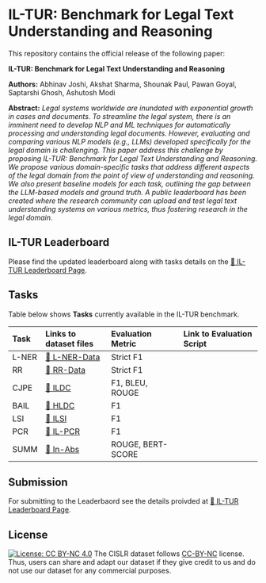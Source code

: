 # IL-TUR: Benchmark for Legal Text Understanding and Reasoning


This repository contains the official release of the following paper:

**IL-TUR: Benchmark for Legal Text Understanding and Reasoning**<br>

**Authors:** Abhinav Joshi, Akshat Sharma, Shounak Paul, Pawan Goyal, Saptarshi Ghosh, Ashutosh Modi <br>

**Abstract:** 
*Legal systems worldwide are inundated with exponential growth in cases and documents. To streamline the legal system, there is an imminent need to develop NLP and ML techniques for automatically processing and understanding legal documents. However, evaluating and comparing various NLP models (e.g., LLMs) developed specifically for the legal domain is challenging. This paper address this challenge by proposing IL-TUR: Benchmark for Legal Text Understanding and Reasoning. We propose various domain-specific tasks that address different aspects of the legal domain from the point of view of understanding and reasoning. We also present baseline models for each task, outlining the gap between the LLM-based models and ground truth. A public leaderboard has been created where the research community can upload and test legal text understanding systems on various metrics, thus fostering research in the legal domain.*


## IL-TUR Leaderboard

Please find the updated leaderboard along with tasks details on the [🔗 IL-TUR Leaderboard Page](https://cse.iitk.ac.in/users/ashutoshm/IL-TUR/).


## Tasks

Table below shows **Tasks** currently available in the IL-TUR benchmark.


| Task | Links to dataset files | Evaluation Metric | Link to Evaluation Script | 
| :-----       | :---              | :-----   | :-----   
| L-NER |   [ 🔗 L-NER-Data ](https://1drv.ms/f/s!AuBOJ2hW9Gimgbl0-UY_ydhQvfF7_g?e=vcrHPD)   | Strict F1   | 
| RR |   [🔗 RR-Data](https://1drv.ms/f/s!AuBOJ2hW9GimgboYOG7ZQ99lKJg4Rg?e=Fui1GV)   | Strict F1   | 
| CJPE    |  [ 🔗 ILDC](https://1drv.ms/f/s!AuBOJ2hW9GimgbsPCVlE80TSfjk7Ig?e=pyCkAc)   | F1, BLEU, ROUGE   | 
| BAIL     |      [🔗 HLDC](https://1drv.ms/f/s!AuBOJ2hW9Gimgbol9ZZbin4eMxnp6g?e=DKo12s)   | F1   | 
| LSI      |      [🔗 ILSI](https://1drv.ms/f/s!AuBOJ2hW9GimgblvnEV3H715vhgCZQ?e=2CnaV1)   | F1   | 
| PCR     |       [🔗 IL-PCR](https://1drv.ms/f/s!AuBOJ2hW9GimgbotGnN0nwbXPUzg5Q?e=KDezhw)   | F1   | 
| SUMM     |          [🔗 In-Abs](https://1drv.ms/f/s!AuBOJ2hW9Gimgbl5s3AOFp54cTR1uQ?e=FcfR25)   | ROUGE, BERT-SCORE   | 


## Submission
For submitting to the Leaderbaord see the details proivded at [🔗 IL-TUR Leaderboard Page](https://cse.iitk.ac.in/users/ashutoshm/IL-TUR/). 


## License
[![License: CC BY-NC 4.0](https://img.shields.io/badge/License-CC%20BY--NC%204.0-lightgrey.svg)](https://creativecommons.org/licenses/by-nc/4.0/)
The CISLR dataset follows [CC-BY-NC](CC-BY-NC) license. Thus, users can share and adapt our dataset if they give credit to us and do not use our dataset for any commercial purposes.


